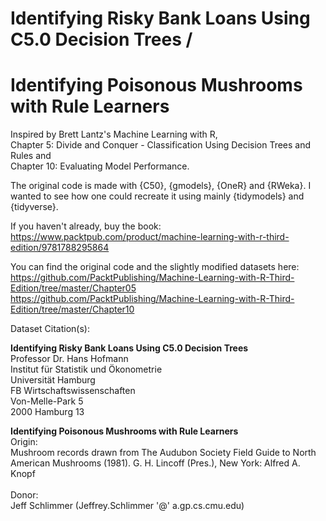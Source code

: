 # Identifying Risky Bank Loans Using C5.0 Decision Trees /
# Identifying Poisonous Mushrooms with Rule Learners

Inspired by Brett Lantz's Machine Learning with R,<br>
Chapter 5: Divide and Conquer - Classification Using Decision Trees and Rules and<br>
Chapter 10: Evaluating Model Performance.

The original code is made with {C50}, {gmodels}, {OneR} and {RWeka}. I 
wanted to see how one could recreate it using mainly {tidymodels} and
{tidyverse}.

If you haven't already, buy the book:<br> https://www.packtpub.com/product/machine-learning-with-r-third-edition/9781788295864

You can find the original code and the slightly modified datasets here:<br>
https://github.com/PacktPublishing/Machine-Learning-with-R-Third-Edition/tree/master/Chapter05
https://github.com/PacktPublishing/Machine-Learning-with-R-Third-Edition/tree/master/Chapter10

Dataset Citation(s):

__Identifying Risky Bank Loans Using C5.0 Decision Trees__<br>
Professor Dr. Hans Hofmann<br>
Institut für Statistik und Ökonometrie<br>
Universität Hamburg<br>
FB Wirtschaftswissenschaften<br>
Von-Melle-Park 5<br>
2000 Hamburg 13

__Identifying Poisonous Mushrooms with Rule Learners__<br>
Origin:<br>
Mushroom records drawn from The Audubon Society Field Guide to North American Mushrooms (1981). G. H. Lincoff (Pres.), New York: Alfred A. Knopf<br>
<br>
Donor:<br>
Jeff Schlimmer (Jeffrey.Schlimmer '@' a.gp.cs.cmu.edu)
